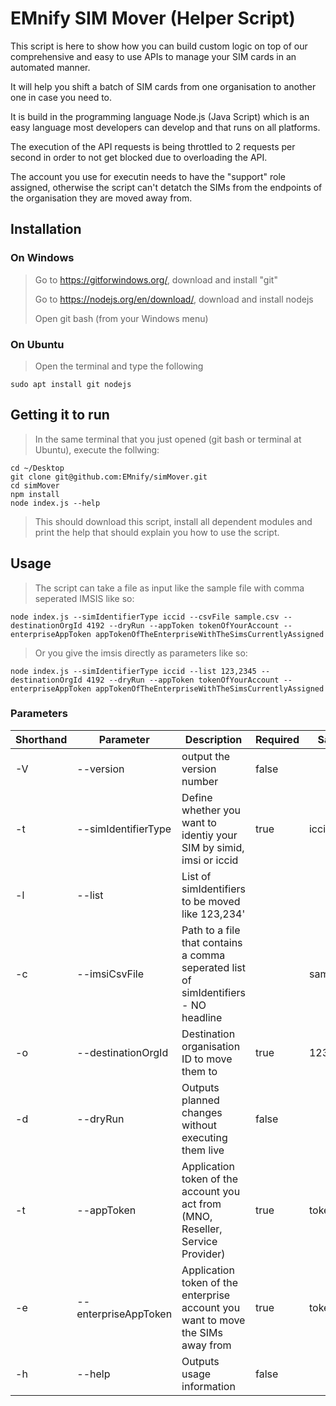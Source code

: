 # EMnify SIM Mover (Helper Script)
This script is here to show how you can build custom logic on top of our comprehensive and easy to use APIs to manage your SIM cards in an automated manner.

It will help you shift a batch of SIM cards from one organisation to another one in case you need to.

It is build in the programming language Node.js (Java Script) which is an easy language most developers can develop and that runs on all platforms.

The execution of the API requests is being throttled to 2 requests per second in order to not get blocked due to overloading the API.

The account you use for executin needs to have the "support" role assigned, otherwise the script can't detatch the SIMs from the endpoints of the organisation they are moved away from.

## Installation
### On Windows 
> Go to https://gitforwindows.org/, download and install "git"
> 
> Go to https://nodejs.org/en/download/, download and install nodejs
>
> Open git bash (from your Windows menu)

### On Ubuntu
> Open the terminal and type the following
```
sudo apt install git nodejs
```

## Getting it to run

> In the same terminal that you just opened (git bash or terminal at Ubuntu), execute the follwing:
```
cd ~/Desktop
git clone git@github.com:EMnify/simMover.git
cd simMover
npm install
node index.js --help
```
> This should download this script, install all dependent modules and print the help that should explain you how to use the script.

## Usage
> The script can take a file as input like the sample file with comma seperated IMSIS like so:
```
node index.js --simIdentifierType iccid --csvFile sample.csv --destinationOrgId 4192 --dryRun --appToken tokenOfYourAccount --enterpriseAppToken appTokenOfTheEnterpriseWithTheSimsCurrentlyAssigned
```
> Or you give the imsis directly as parameters like so:
```
node index.js --simIdentifierType iccid --list 123,2345 --destinationOrgId 4192 --dryRun --appToken tokenOfYourAccount --enterpriseAppToken appTokenOfTheEnterpriseWithTheSimsCurrentlyAssigned
```

### Parameters
| Shorthand | Parameter | Description  | Required | Sample |
|-|-|-|-|-|
| -V | --version            | output the version number                                                       | false |       |
| -t | --simIdentifierType  | Define whether you want to identiy your SIM by simid, imsi or iccid             | true  | iccid |
| -l | --list               | List of simIdentifiers to be moved like 123,234'                                |       |       |
| -c | --imsiCsvFile        | Path to a file that contains a comma seperated list of simIdentifiers - NO headline |       | sample.csv |
| -o | --destinationOrgId   | Destination organisation ID to move them to                                     | true  | 1234  |
| -d | --dryRun             | Outputs planned changes without executing them live                             | false |       |
| -t | --appToken           | Application token of the account you act from  (MNO, Reseller, Service Provider)| true  | token |
| -e | --enterpriseAppToken | Application token of the enterprise account you want to move the SIMs away from | true  | token |
| -h | --help               | Outputs usage information                                                       | false |       |